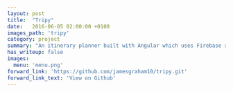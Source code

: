 ```yaml
---
layout: post
title:  "Tripy"
date:   2016-06-05 02:00:00 +0100
images_path: 'tripy'
category: project
summary: "An itinerary planner built with Angular which uses Firebase as a datastore."
has_writeup: false
images:
  menu: 'menu.png'
forward_link: 'https://github.com/jamesgraham10/tripy.git'
forward_link_text: 'View on Github'
---
```


